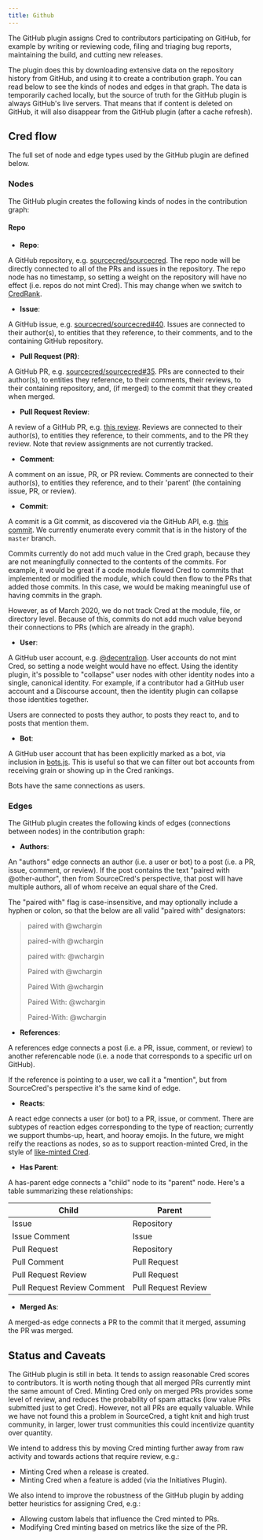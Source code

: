 ```yaml
---
title: Github
---
```


The GitHub plugin assigns Cred to contributors participating on GitHub, for
example by writing or reviewing code, filing and triaging bug reports,
maintaining the build, and cutting new releases.

The plugin does this by downloading extensive data on the repository history
from GitHub, and using it to create a contribution graph. You can read below to
see the kinds of nodes and edges in that graph. The data is temporarily cached
locally, but the source of truth for the GitHub plugin is always GitHub's live
servers. That means that if content is deleted on GitHub, it will also disappear
from the GitHub plugin (after a cache refresh).

[github]: https://github.com/

## Cred flow

The full set of node and edge types used by the GitHub plugin are defined below.

### Nodes

The GitHub plugin creates the following kinds of nodes in the contribution
graph:

#### Repo

- **Repo**:

A GitHub repository, e.g. [sourcecred/sourcecred]. The repo node will be
directly connected to all of the PRs and issues in the repository. The repo node
has no timestamp, so setting a weight on the repository will have no effect
(i.e. repos do not mint Cred). This may change when we switch to [CredRank].

[credrank]: https://github.com/sourcecred/sourcecred/issues/1686
[sourcecred/sourcecred]: https://github.com/sourcecred/sourcecred

- **Issue**:

A GitHub issue, e.g. [sourcecred/sourcecred#40]. Issues are connected to their
author(s), to entities that they reference, to their comments, and to the
containing GitHub repository.

[sourcecred/sourcecred#40]: https://github.com/sourcecred/sourcecred/issues/40

- **Pull Request (PR)**:

A GitHub PR, e.g. [sourcecred/sourcecred#35][pull]. PRs are connected to their
author(s), to entities they reference, to their comments, their reviews, to
their containing repository, and, (if merged) to the commit that they created
when merged.

[pull]: https://github.com/sourcecred/sourcecred/pull/35

- **Pull Request Review**:

A review of a GitHub PR, e.g. [this review]. Reviews are connected to their
author(s), to entities they reference, to their comments, and to the PR they
review. Note that review assignments are not currently tracked.

[this review]:
  https://github.com/sourcecred/sourcecred/pull/91#pullrequestreview-105254836

- **Comment**:

A comment on an issue, PR, or PR review. Comments are connected to their
author(s), to entities they reference, and to their 'parent' (the containing
issue, PR, or review).

- **Commit**:

A commit is a Git commit, as discovered via the GitHub API, e.g. [this commit].
We currently enumerate every commit that is in the history of the `master`
branch.

Commits currently do not add much value in the Cred graph, because they are not
meaningfully connected to the contents of the commits. For example, it would be
great if a code module flowed Cred to commits that implemented or modified the
module, which could then flow to the PRs that added those commits. In this case,
we would be making meaningful use of having commits in the graph.

However, as of March 2020, we do not track Cred at the module, file, or
directory level. Because of this, commits do not add much value beyond their
connections to PRs (which are already in the graph).

[this commit]:
  https://github.com/sourcecred/sourcecred/commit/94b04541514b991c304616aadfcb417a19871e82

- **User**:

A GitHub user account, e.g. [@decentralion]. User accounts do not mint Cred, so
setting a node weight would have no effect. Using the identity plugin, it's
possible to "collapse" user nodes with other identity nodes into a single,
canonical identity. For example, if a contributor had a GitHub user account and
a Discourse account, then the identity plugin can collapse those identities
together.

Users are connected to posts they author, to posts they react to, and to posts
that mention them.

[@decentralion]: https://github.com/decentralion

- **Bot**:

A GitHub user account that has been explicitly marked as a bot, via inclusion in
[bots.js]. This is useful so that we can filter out bot accounts from receiving
grain or showing up in the Cred rankings.

Bots have the same connections as users.

[bots.js]:
  https://github.com/sourcecred/sourcecred/blob/master/src/plugins/github/bots.js

### Edges

The GitHub plugin creates the following kinds of edges (connections between
nodes) in the contribution graph:

- **Authors**:

An "authors" edge connects an author (i.e. a user or bot) to a post (i.e. a PR,
issue, comment, or review). If the post contains the text "paired with
@other-author", then from SourceCred's perspective, that post will have multiple
authors, all of whom receive an equal share of the Cred.

The "paired with" flag is case-insensitive, and may optionally include a hyphen
or colon, so that the below are all valid "paired with" designators:

> paired with @wchargin
>
> paired-with @wchargin
>
> paired with: @wchargin
>
> Paired with @wchargin
>
> Paired With @wchargin
>
> Paired With: @wchargin
>
> Paired-With: @wchargin

- **References**:

A references edge connects a post (i.e. a PR, issue, comment, or review) to
another referencable node (i.e. a node that corresponds to a specific url on
GitHub).

If the reference is pointing to a user, we call it a "mention", but from
SourceCred's perspective it's the same kind of edge.

- **Reacts**:

A react edge connects a user (or bot) to a PR, issue, or comment. There are
subtypes of reaction edges corresponding to the type of reaction; currently we
support thumbs-up, heart, and hooray emojis. In the future, we might reify the
reactions as nodes, so as to support reaction-minted Cred, in the style of
[like-minted Cred].

[like-minted cred]:
  https://discourse.sourcecred.io/t/minting-discourse-Cred-on-likes-not-posts/603

- **Has Parent**:

A has-parent edge connects a "child" node to its "parent" node. Here's a table
summarizing these relationships:

| Child                       | Parent              |
| --------------------------- | ------------------- |
| Issue                       | Repository          |
| Issue Comment               | Issue               |
| Pull Request                | Repository          |
| Pull Comment                | Pull Request        |
| Pull Request Review         | Pull Request        |
| Pull Request Review Comment | Pull Request Review |

- **Merged As**:

A merged-as edge connects a PR to the commit that it merged, assuming the PR was
merged.

## Status and Caveats

The GitHub plugin is still in beta. It tends to assign reasonable Cred scores to
contributors. It is worth noting though that all merged PRs currently mint the
same amount of Cred. Minting Cred only on merged PRs provides some level of
review, and reduces the probability of spam attacks (low value PRs submitted
just to get Cred). However, not all PRs are equally valuable. While we have not
found this a problem in SourceCred, a tight knit and high trust community, in
larger, lower trust communities this could incentivize quantity over quantity.

We intend to address this by moving Cred minting further away from raw activity
and towards actions that require review, e.g.:

- Minting Cred when a release is created.
- Minting Cred when a feature is added (via the Initiatives Plugin).

We also intend to improve the robustness of the GitHub plugin by adding better
heuristics for assigning Cred, e.g.:

- Allowing custom labels that influence the Cred minted to PRs.
- Modifying Cred minting based on metrics like the size of the PR.
